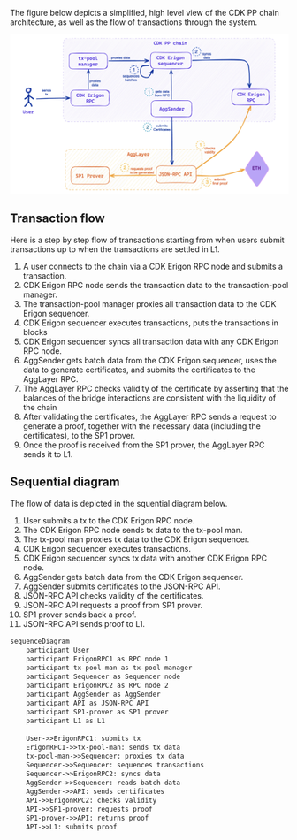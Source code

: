 The figure below depicts a simplified, high level view of the CDK PP chain architecture, as well as the flow of transactions through the system.

![Figure: CDK PP Architecture](../../img/cdk/cdk-pp-architecture-001.png)

## Transaction flow

Here is a step by step flow of transactions starting from when users submit transactions up to when the transactions are settled in L1. 

1. A user connects to the chain via a CDK Erigon RPC node and submits a transaction.
2. CDK Erigon RPC node sends the transaction data to the transaction-pool manager.
3. The transaction-pool manager proxies all transaction data to the CDK Erigon sequencer.
4. CDK Erigon sequencer executes transactions, puts the transactions in blocks
5. CDK Erigon sequencer syncs all transaction data with any CDK Erigon RPC node.
6. AggSender gets batch data from the CDK Erigon sequencer, uses the data to generate certificates, and submits the certificates to the AggLayer RPC.
7. The AggLayer RPC checks validity of the certificate by asserting that the balances of the bridge interactions are consistent with the liquidity of the chain
8. After validating the certificates, the AggLayer RPC sends a request to generate a proof, together with the necessary data (including the certificates), to the SP1 prover. 
9. Once the proof is received from the SP1 prover, the AggLayer RPC sends it to L1.  



## Sequential diagram

The flow of data is depicted in the squential diagram below. 

1. User submits a tx to the CDK Erigon RPC node.
2. The CDK Erigon RPC node sends tx data to the tx-pool man.
3. The tx-pool man proxies tx data to the CDK Erigon sequencer.
4. CDK Erigon sequencer executes transactions.
5. CDK Erigon sequencer syncs tx data with another CDK Erigon RPC node.
6. AggSender gets batch data from the CDK Erigon sequencer.
7. AggSender submits certificates to the JSON-RPC API.
8. JSON-RPC API checks validity of the certificates.
9. JSON-RPC API requests a proof from SP1 prover.
10. SP1 prover sends back a proof.
11. JSON-RPC API sends proof to L1.



```mermaid
sequenceDiagram
    participant User
    participant ErigonRPC1 as RPC node 1
    participant tx-pool-man as tx-pool manager
    participant Sequencer as Sequencer node
    participant ErigonRPC2 as RPC node 2
    participant AggSender as AggSender
    participant API as JSON-RPC API
    participant SP1-prover as SP1 prover
    participant L1 as L1

    User->>ErigonRPC1: submits tx
    ErigonRPC1->>tx-pool-man: sends tx data 
    tx-pool-man->>Sequencer: proxies tx data
    Sequencer->>Sequencer: sequences transactions
    Sequencer->>ErigonRPC2: syncs data
    AggSender->>Sequencer: reads batch data
    AggSender->>API: sends certificates
    API->>ErigonRPC2: checks validity
    API->>SP1-prover: requests proof
    SP1-prover->>API: returns proof 
    API->>L1: submits proof
```
